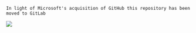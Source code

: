 `In light of Microsoft's acquisition of GitHub this repository has been moved to GitLab`

[![](https://luckeyproductions.nl/images/GitLabBanner.svg)](https://gitlab.com/luckeyproductions/QtCreatorUrho3DWizards)